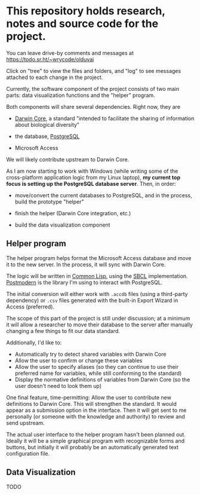 # This repository holds research, notes and source code for the project. 

You can leave drive-by comments and messages at
https://todo.sr.ht/~wrycode/olduvai

Click on "tree" to view the files and folders, and "log" to see
messages attached to each change in the project.

Currently, the software component of the project consists of two main
parts: data visualization functions and the "helper" program.

Both components will share several dependencies. Right now, they are 

* [Darwin Core](https://github.com/tdwg/dwc), a standard "intended to
  facilitate the sharing of information about biological diversity"
 
* the database, [PostgreSQL](https://www.postgresql.org/)
 
* Microsoft Access

We will likely contribute upstream to Darwin Core.

As I am now starting to work with Windows (while writing some of the
cross-platform application logic from my Linux laptop), **my current
top focus is setting up the PostgreSQL database server**. Then, in order:

* move/convert the current databases to PostgreSQL, and in the
  process, build the prototype "helper"

* finish the helper (Darwin Core integration, etc.)

* build the data visualization component

## Helper program

The helper program helps format the Microsoft Access database and move
it to the new server. In the process, it will sync with Darwin Core.

The logic will be written in [Common Lisp](https://lisp-lang.org/),
using the [SBCL](http://www.sbcl.org/)
implementation. [Postmodern](http://marijnhaverbeke.nl/postmodern/) is
the library I'm using to interact with PostgreSQL.

The initial conversion will either work with `.accdb` files (using a
third-party dependency) or `.csv` files generated with the built-in
Export Wizard in Access (preferred).

The scope of this part of the project is still under discussion; at a
minimum it will allow a researcher to move their database to the
server after manually changing a few things to fit our data standard.

Additionally, I'd like to:

* Automatically try to detect shared variables with Darwin Core
* Allow the user to confirm or change these variables
* Allow the user to specify aliases (so they can continue to use their
  preferred name for variables, while still conforming to the standard)
* Display the normative definitions of variables from Darwin Core (so
  the user doesn't need to look them up)

One final feature, time-permitting: Allow the user to contribute new
definitions to Darwin Core. This will strengthen the standard. It
would appear as a submission option in the interface. Then it will get
sent to me personally (or someone with the knowledge and authority) to
review and send upstream.

The actual user interface to the helper program hasn't been planned
out. Ideally it will be a simple graphical program with recognizable
forms and buttons, but initially it will probably be an automatically
generated text configuration file.

## Data Visualization

TODO


